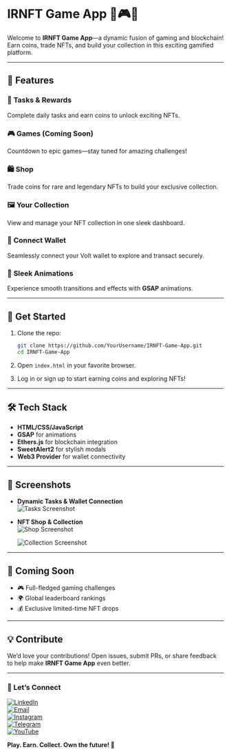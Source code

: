 # **IRNFT Game App** 🚀🎮✨  
Welcome to **IRNFT Game App**—a dynamic fusion of gaming and blockchain! Earn coins, trade NFTs, and build your collection in this exciting gamified platform.

---

## **🌟 Features**  
### 🎯 **Tasks & Rewards**  
Complete daily tasks and earn coins to unlock exciting NFTs.  

### 🎮 **Games (Coming Soon)**  
Countdown to epic games—stay tuned for amazing challenges!  

### 🛍️ **Shop**  
Trade coins for rare and legendary NFTs to build your exclusive collection.  

### 🖼️ **Your Collection**  
View and manage your NFT collection in one sleek dashboard.  

### 🔗 **Connect Wallet**  
Seamlessly connect your Volt wallet to explore and transact securely.  

### 💎 **Sleek Animations**  
Experience smooth transitions and effects with **GSAP** animations.  

---

## **🚀 Get Started**  
1. Clone the repo:  
   ```bash
   git clone https://github.com/YourUsername/IRNFT-Game-App.git
   cd IRNFT-Game-App
   ```

2. Open `index.html` in your favorite browser.  

3. Log in or sign up to start earning coins and exploring NFTs!

---

## **🛠️ Tech Stack**  
- **HTML/CSS/JavaScript**  
- **GSAP** for animations  
- **Ethers.js** for blockchain integration  
- **SweetAlert2** for stylish modals  
- **Web3 Provider** for wallet connectivity  

---

## **🌌 Screenshots**  
- **Dynamic Tasks & Wallet Connection**  
  ![Tasks Screenshot](https://i.ibb.co/fQQKPNr/Shot-0017.png)

- **NFT Shop & Collection**  
  ![Shop Screenshot](https://i.ibb.co/TrH8Hqs/Shot-0019.png)

  ![Collection Screenshot](https://i.ibb.co/Ws5zkcq/Shot-0020.png)

---

## **📢 Coming Soon**  
- 🎮 Full-fledged gaming challenges  
- 🌍 Global leaderboard rankings  
- 💰 Exclusive limited-time NFT drops  

---

## **💡 Contribute**  
We’d love your contributions! Open issues, submit PRs, or share feedback to help make **IRNFT Game App** even better.  

---

### **💬 Let’s Connect**  
[![LinkedIn](https://img.shields.io/badge/LinkedIn-%230077B5.svg?logo=linkedin&logoColor=white)](https://www.linkedin.com/in/arman-shahhoseini-4447152a0)  
[![Email](https://img.shields.io/badge/Email-%23D14836.svg?logo=gmail&logoColor=white)](mailto:shahhoseiniarman@gmail.com)  
[![Instagram](https://img.shields.io/badge/Instagram-%23E4405F.svg?logo=instagram&logoColor=white)](https://www.instagram.com/arman.shahhoseini)  
[![Telegram](https://img.shields.io/badge/Telegram-%232CA5E0.svg?logo=telegram&logoColor=white)](https://t.me/armnre)  
[![YouTube](https://img.shields.io/badge/YouTube-%23FF0000.svg?logo=youtube&logoColor=white)](https://www.youtube.com/@ArmanScript)   

**Play. Earn. Collect. Own the future! 🚀**